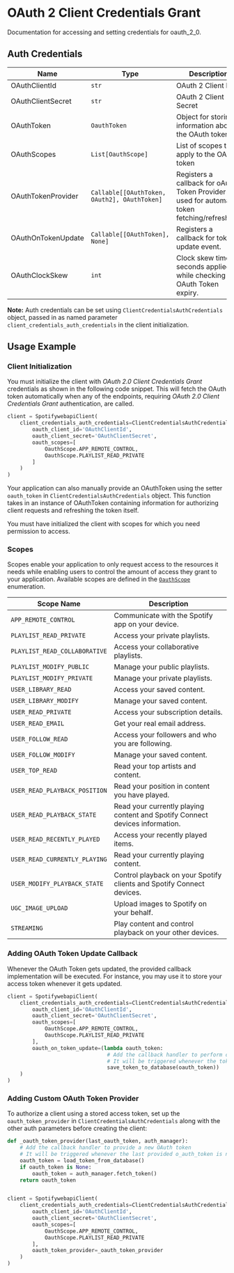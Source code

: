 
# OAuth 2 Client Credentials Grant



Documentation for accessing and setting credentials for oauth_2_0.

## Auth Credentials

| Name | Type | Description | Getter |
|  --- | --- | --- | --- |
| OAuthClientId | `str` | OAuth 2 Client ID | `oauth_client_id` |
| OAuthClientSecret | `str` | OAuth 2 Client Secret | `oauth_client_secret` |
| OAuthToken | `OauthToken` | Object for storing information about the OAuth token | `oauth_token` |
| OAuthScopes | `List[OauthScope]` | List of scopes that apply to the OAuth token | `oauth_scopes` |
| OAuthTokenProvider | `Callable[[OAuthToken, OAuth2], OAuthToken]` | Registers a callback for oAuth Token Provider used for automatic token fetching/refreshing. | `oauth_token_provider` |
| OAuthOnTokenUpdate | `Callable[[OAuthToken], None]` | Registers a callback for token update event. | `oauth_on_token_update` |
| OAuthClockSkew | `int` | Clock skew time in seconds applied while checking the OAuth Token expiry. | `oauth_clock_skew` |



**Note:** Auth credentials can be set using `ClientCredentialsAuthCredentials` object, passed in as named parameter `client_credentials_auth_credentials` in the client initialization.

## Usage Example

### Client Initialization

You must initialize the client with *OAuth 2.0 Client Credentials Grant* credentials as shown in the following code snippet. This will fetch the OAuth token automatically when any of the endpoints, requiring *OAuth 2.0 Client Credentials Grant* authentication, are called.

```python
client = SpotifywebapiClient(
    client_credentials_auth_credentials=ClientCredentialsAuthCredentials(
        oauth_client_id='OAuthClientId',
        oauth_client_secret='OAuthClientSecret',
        oauth_scopes=[
            OauthScope.APP_REMOTE_CONTROL,
            OauthScope.PLAYLIST_READ_PRIVATE
        ]
    )
)
```



Your application can also manually provide an OAuthToken using the setter `oauth_token` in `ClientCredentialsAuthCredentials` object. This function takes in an instance of OAuthToken containing information for authorizing client requests and refreshing the token itself.

You must have initialized the client with scopes for which you need permission to access.

### Scopes

Scopes enable your application to only request access to the resources it needs while enabling users to control the amount of access they grant to your application. Available scopes are defined in the [`OauthScope`](../../doc/models/oauth-scope.md) enumeration.

| Scope Name | Description |
|  --- | --- |
| `APP_REMOTE_CONTROL` | Communicate with the Spotify app on your device. |
| `PLAYLIST_READ_PRIVATE` | Access your private playlists. |
| `PLAYLIST_READ_COLLABORATIVE` | Access your collaborative playlists. |
| `PLAYLIST_MODIFY_PUBLIC` | Manage your public playlists. |
| `PLAYLIST_MODIFY_PRIVATE` | Manage your private playlists. |
| `USER_LIBRARY_READ` | Access your saved content. |
| `USER_LIBRARY_MODIFY` | Manage your saved content. |
| `USER_READ_PRIVATE` | Access your subscription details. |
| `USER_READ_EMAIL` | Get your real email address. |
| `USER_FOLLOW_READ` | Access your followers and who you are following. |
| `USER_FOLLOW_MODIFY` | Manage your saved content. |
| `USER_TOP_READ` | Read your top artists and content. |
| `USER_READ_PLAYBACK_POSITION` | Read your position in content you have played. |
| `USER_READ_PLAYBACK_STATE` | Read your currently playing content and Spotify Connect devices information. |
| `USER_READ_RECENTLY_PLAYED` | Access your recently played items. |
| `USER_READ_CURRENTLY_PLAYING` | Read your currently playing content. |
| `USER_MODIFY_PLAYBACK_STATE` | Control playback on your Spotify clients and Spotify Connect devices. |
| `UGC_IMAGE_UPLOAD` | Upload images to Spotify on your behalf. |
| `STREAMING` | Play content and control playback on your other devices. |

### Adding OAuth Token Update Callback

Whenever the OAuth Token gets updated, the provided callback implementation will be executed. For instance, you may use it to store your access token whenever it gets updated.

```python
client = SpotifywebapiClient(
    client_credentials_auth_credentials=ClientCredentialsAuthCredentials(
        oauth_client_id='OAuthClientId',
        oauth_client_secret='OAuthClientSecret',
        oauth_scopes=[
            OauthScope.APP_REMOTE_CONTROL,
            OauthScope.PLAYLIST_READ_PRIVATE
        ],
        oauth_on_token_update=(lambda oauth_token:
                                # Add the callback handler to perform operations like save to DB or file etc.
                                # It will be triggered whenever the token gets updated
                                save_token_to_database(oauth_token))
    )
)
```

### Adding Custom OAuth Token Provider

To authorize a client using a stored access token, set up the `oauth_token_provider` in `ClientCredentialsAuthCredentials` along with the other auth parameters before creating the client:

```python
def _oauth_token_provider(last_oauth_token, auth_manager):
    # Add the callback handler to provide a new OAuth token
    # It will be triggered whenever the last provided o_auth_token is null or expired
    oauth_token = load_token_from_database()
    if oauth_token is None:
        oauth_token = auth_manager.fetch_token()
    return oauth_token


client = SpotifywebapiClient(
    client_credentials_auth_credentials=ClientCredentialsAuthCredentials(
        oauth_client_id='OAuthClientId',
        oauth_client_secret='OAuthClientSecret',
        oauth_scopes=[
            OauthScope.APP_REMOTE_CONTROL,
            OauthScope.PLAYLIST_READ_PRIVATE
        ],
        oauth_token_provider=_oauth_token_provider
    )
)
```


